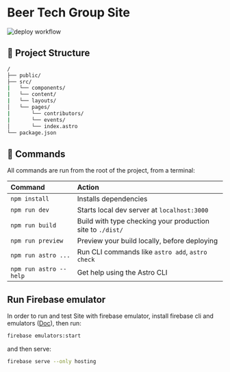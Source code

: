 # Beer Tech Group Site

![deploy workflow](https://github.com/beer-tech-group/beer-tech-group.github.io/actions/workflows/deploy.yml/badge.svg)

## 🚀 Project Structure

```sh
/
├── public/
├── src/
|   └── components/
|   └── content/
|   └── layouts/
│   └── pages/
|       └── contributors/
|       └── events/
│       └── index.astro
└── package.json
```

## 🧞 Commands

All commands are run from the root of the project, from a terminal:

| Command                | Action                                           |
| :--------------------- | :----------------------------------------------- |
| `npm install`          | Installs dependencies                            |
| `npm run dev`          | Starts local dev server at `localhost:3000`      |
| `npm run build`    | Build with type checking your production site to `./dist/`          |
| `npm run preview`      | Preview your build locally, before deploying     |
| `npm run astro ...`    | Run CLI commands like `astro add`, `astro check` |
| `npm run astro --help` | Get help using the Astro CLI                     |

## Run Firebase emulator

In order to run and test Site with firebase emulator, install firebase cli and emulators ([Doc](https://firebase.google.com/docs/emulator-suite)), then run:

```sh
firebase emulators:start
```

and then serve:

```sh
firebase serve --only hosting
```

